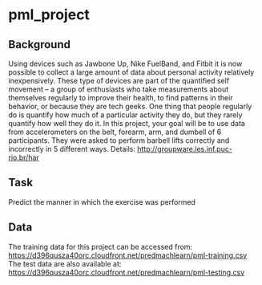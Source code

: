 # pml_project
## Background
Using devices such as Jawbone Up, Nike FuelBand, and Fitbit it is now possible to collect a large amount of data about personal activity relatively inexpensively. These type of devices are part of the quantified self movement – a group of enthusiasts who take measurements about themselves regularly to improve their health, to find patterns in their behavior, or because they are tech geeks. One thing that people regularly do is quantify how much of a particular activity they do, but they rarely quantify how well they do it. In this project, your goal will be to use data from accelerometers on the belt, forearm, arm, and dumbell of 6 participants. They were asked to perform barbell lifts correctly and incorrectly in 5 different ways.
Details:  http://groupware.les.inf.puc-rio.br/har

## Task
Predict the manner in which the exercise was performed

## Data
The training data for this project can be accessed from:
https://d396qusza40orc.cloudfront.net/predmachlearn/pml-training.csv \
The test data are also available at: https://d396qusza40orc.cloudfront.net/predmachlearn/pml-testing.csv
